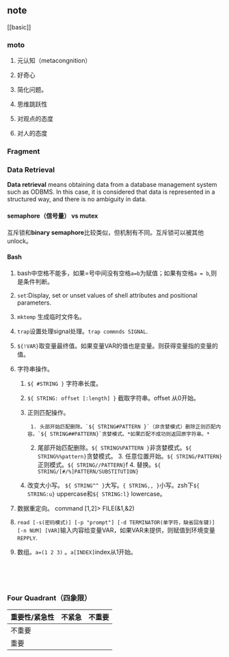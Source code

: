 ## note
[[basic]]

### moto 

1. 元认知（metacongnition）
2. 好奇心
3. 简化问题。

4. 思维跳跃性

5. 对观点的态度
6. 对人的态度

### Fragment

### Data Retrieval

**Data retrieval** means obtaining data from a database management system such as ODBMS. In this case, it is considered that data is represented in a structured way, and there is no ambiguity in data.

#### semaphore（信号量） vs mutex

互斥锁和**binary semaphore**比较类似，但机制有不同。互斥锁可以被其他unlock。

#### Bash

1. bash中空格不能多，如果=号中间没有空格`a=b`为赋值；如果有空格`a = b`,则是条件判断。

2. `set`:Display, set or unset values of shell attributes and positional parameters.

3. `mktemp` 生成临时文件名。

4. `trap`设置处理signal处理。`trap commnds SIGNAL`.

5. `${!VAR}`取变量最终值。如果变量VAR的值也是变量。则获得变量指的变量的值。

6. 字符串操作。

    1. `${ #STRING }` 字符串长度。

    2. `${ STRING: offset [:length] }` 截取字符串。offset 从0开始。

    3. 正则匹配操作。

        	1. 头部开始匹配删除。`${ STRING#PATTERN }`（非贪婪模式）删除正则匹配内容。`${ STRING##PATTERN}`贪婪模式。*如果匹配不成功则返回原字符串。*
     	2. 尾部开始匹配删除。`${ STRING%PATTERN }`非贪婪模式。`${ STRING%%pattern}`贪婪模式。
              	3. 任意位置开始。`${ STRING/PATTERN}`正则模式。`${ STRING//PATTERN}`f
              	4. 替换。`${ STRING/[#/%]PATTERN/SUBSTITUTION}`
    4. 改变大小写。 `${ STRING^^ }`大写。`{ STRING,, }`小写。zsh下`${ STRING:u}` uppercase和`${ STRING:l}` lowercase。
    
7. 数据重定向。 command  [1,2]> FILE(&1,&2)

8. `read [-s(密码模式)] [-p "prompt"] [-d TERMINATOR(单字符，缺省回车键)] [-n NUM] [VAR]`输入内容给变量VAR，如果VAR未提供，则赋值到环境变量`REPPLY`.
   
9. 数组。`a=(1 2 3)` 。`a[INDEX]`index从1开始。

    ​     

    ​      

### Four Quadrant（四象限）

| 重要性/紧急性 | 不紧急 | 不重要 |
| ------------- | ------ | ------ |
| 不重要        |        |        |
| 重要          |        |        |
